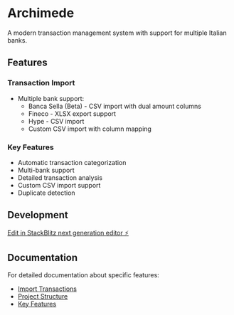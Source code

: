 # Archimede

A modern transaction management system with support for multiple Italian banks.

## Features

### Transaction Import
- Multiple bank support:
  - Banca Sella (Beta) - CSV import with dual amount columns
  - Fineco - XLSX export support
  - Hype - CSV import
  - Custom CSV import with column mapping

### Key Features
- Automatic transaction categorization
- Multi-bank support
- Detailed transaction analysis
- Custom CSV import support
- Duplicate detection

## Development

[Edit in StackBlitz next generation editor ⚡️](https://stackblitz.com/~/github.com/ValerioFoddai/archimede)

## Documentation

For detailed documentation about specific features:
- [Import Transactions](docs/import-transactions.md)
- [Project Structure](docs/project-structure.md)
- [Key Features](docs/key-features.md)
